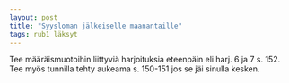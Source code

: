 ```yaml
---
layout: post
title: "Syysloman jälkeiselle maanantaille"
tags: rub1 läksyt
---
```


Tee määräismuotoihin liittyviä harjoituksia eteenpäin eli harj. 6 ja 7 s. 152. Tee myös tunnilla tehty aukeama s. 150-151 jos se jäi sinulla kesken. 